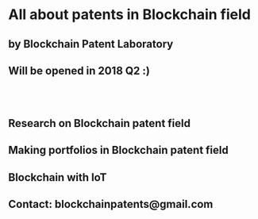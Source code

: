 <html>
<head>
  <title> Blockchain-patent</title>
  <h1>All about patents in Blockchain field </h1>
  <h2>by Blockchain Patent Laboratory </h2>
  
</head>

<Body>
  <h2>Will be opened in 2018 Q2 :) </h2>
  <br><br>
  <h2>Research on Blockchain patent field </h2>
  <h2>Making portfolios in Blockchain patent field</h2>
  <h2>Blockchain with IoT</h2>
  <h2>Contact: blockchainpatents@gmail.com </h2>
</Body>
